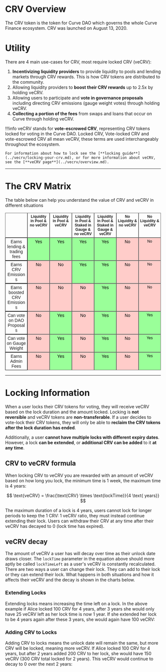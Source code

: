 <h1>CRV Overview</h1>

The CRV token is the token for Curve DAO which governs the whole Curve Finance ecosystem. CRV was launched on August 13, 2020.

# **Utility**

There are 4 main use-cases for CRV, most require locked CRV (veCRV):

1. **Incentivizing liquidity providers** to provide liquidity to pools and lending markets through CRV rewards.  This is how CRV tokens are distributed to the community.
2. Allowing liquidity providers to **boost their CRV rewards** up to 2.5x by holding veCRV.
3. Allowing users to participate and **vote in governance proposals** including directing CRV emissions (gauge weight votes) through holding veCRV.
4. **Collecting a portion of the fees** from swaps and loans that occur on Curve through holding veCRV.

!!!info
    veCRV stands for **vote-escrowed CRV**, representing CRV tokens locked for voting in the Curve DAO.  Locked CRV, Vote-locked CRV and vote-escrowed CRV all mean veCRV, these terms are used interchangeably throughout the ecosystem.

    For information about how to lock see the [**locking guide**](../vecrv/locking-your-crv.md), or for more information about veCRV, see the [**veCRV page**](../vecrv/overview.md).

---

# **The CRV Matrix**

The table below can help you understand the value of CRV and veCRV in different situations

<style type="text/css">
.tg {
  display: grid;
  grid-template-columns: repeat(7, 1fr);
  border-collapse: collapse;
  border-spacing: 0;
  width: 100%;
}
.tg thead {
  display: contents;
}
.tg tbody {
  display: contents;
}
.tg tr {
  display: contents;
}
.tg th, .tg td {
  border-color: black;
  border-style: solid;
  border-width: 1px;
  font-family: Arial, sans-serif;
  font-size: 14px;
  overflow: hidden;
  padding: 4px;
  word-break: normal;
  text-align: center;
  vertical-align: bottom;
}
.tg .tg-hs62 {
  background-color: #9aff99;
  border-color: #656565;
  color: black;
}
.tg .tg-3lxi {
  border-color: #656565;
  font-size: 12px;
  font-weight: bold;
  vertical-align: bottom;
}
.tg .tg-kk90 {
  background-color: #9aff99;
  border-color: #656565;
  font-size: 12px;
  color: black;
}
.tg .tg-hkgo {
  border-color: #656565;
  font-weight: bold;
  color: black;
}
.tg .tg-jlsk {
  background-color: #ffccc9;
  border-color: #656565;
  color: black;
}
.tg .tg-gtpm {
  background-color: #ffccc9;
  border-color: #656565;
  font-size: 12px;
  color: black;
}
</style>
<table class="tg"><thead>
  <tr>
    <th class="tg-hkgo"></th>
    <th class="tg-3lxi">Liquidity in Pool &amp; no veCRV</th>
    <th class="tg-3lxi">Liquidity in Pool &amp; veCRV</th>
    <th class="tg-3lxi">Liquidity in Pool &amp; Staked in Gauge &amp; no veCRV</th>
    <th class="tg-3lxi">Liquidity in Pool &amp; Staked in Gauge &amp; veCRV</th>
    <th class="tg-3lxi">No Liquidity &amp; no veCRV</th>
    <th class="tg-3lxi">No Liquidity &amp; veCRV</th>
  </tr></thead>
<tbody>
  <tr>
    <td class="tg-xmch">Earns lending &amp; trading fees</td>
    <td class="tg-hs62"> Yes</td>
    <td class="tg-hs62"> Yes</td>
    <td class="tg-hs62"> Yes</td>
    <td class="tg-hs62"> Yes</td>
    <td class="tg-jlsk"> No</td>
    <td class="tg-gtpm"> No</td>
  </tr>
  <tr>
    <td class="tg-xmch">Earns CRV Emissions</td>
    <td class="tg-jlsk"> No</td>
    <td class="tg-jlsk"> No</td>
    <td class="tg-hs62"> Yes</td>
    <td class="tg-hs62"> Yes</td>
    <td class="tg-jlsk"> No</td>
    <td class="tg-gtpm"> No</td>
  </tr>
  <tr>
    <td class="tg-xmch">Earns boosted CRV Emissions</td>
    <td class="tg-jlsk"> No</td>
    <td class="tg-jlsk"> No</td>
    <td class="tg-jlsk"> No</td>
    <td class="tg-hs62"> Yes</td>
    <td class="tg-jlsk"> No</td>
    <td class="tg-gtpm"> No</td>
  </tr>
  <tr>
    <td class="tg-xmch">Can vote on DAO Proposals</td>
    <td class="tg-jlsk"> No</td>
    <td class="tg-hs62"> Yes</td>
    <td class="tg-jlsk"> No</td>
    <td class="tg-hs62"> Yes</td>
    <td class="tg-jlsk"> No</td>
    <td class="tg-kk90"> Yes</td>
  </tr>
  <tr>
    <td class="tg-xmch">Can vote on Gauge Weight</td>
    <td class="tg-jlsk"> No</td>
    <td class="tg-hs62"> Yes</td>
    <td class="tg-jlsk"> No</td>
    <td class="tg-hs62"> Yes</td>
    <td class="tg-jlsk"> No</td>
    <td class="tg-kk90"> Yes</td>
  </tr>
  <tr>
    <td class="tg-xmch">Earns Admin Fees</td>
    <td class="tg-jlsk"> No</td>
    <td class="tg-hs62"> Yes</td>
    <td class="tg-jlsk"> No</td>
    <td class="tg-hs62"> Yes</td>
    <td class="tg-jlsk"> No</td>
    <td class="tg-kk90"> Yes</td>
  </tr>
</tbody></table>


---


# **Locking Information**

When a user locks their CRV tokens for voting, they will receive veCRV based on the lock duration and the amount locked. Locking is **not reversible** and veCRV tokens are **non-transferable**. If a user decides to vote-lock their CRV tokens, they will only be able to **reclaim the CRV tokens after the lock duration has ended**.

Additionally, a user **cannot have multiple locks with different expiry dates**. However, a lock **can be extended**, or **additional CRV can be added** to it **at any time**.

## **CRV to veCRV formula**

When locking CRV to veCRV you are rewarded with an amount of veCRV based on how long you lock, the minimum time is 1 week, the maximum time is 4 years:

$$ \text{veCRV} = \frac{\text{CRV} \times \text{lockTime}}{4 \text{ years}} $$

The maximum duration of a lock is 4 years, users cannot lock for longer periods to keep the 1 CRV: 1 veCRV ratio, they must instead continue extending their lock.  Users can withdraw their CRV at any time after their veCRV has decayed to 0 (lock time has expired).

## **veCRV decay**

The amount of veCRV a user has will decay over time as their unlock date draws closer.  The `lockTime` parameter in the equation above should more aptly be called `lockTimeLeft` as a user's veCRV is constantly recalculated.  There are two ways a user can change their lock.  They can add to their lock or they can extend their lock.  What happens in both situations and how it affects their veCRV and the decay is shown in the charts below.

### **Extending Locks**

Extending locks means increasing the time left on a lock.  In the above example if Alice locked 100 CRV for 4 years, after 3 years she would only have 25 veCRV left as her lock time is now 1 year.  If she extended her lock to be 4 years again after these 3 years, she would again have 100 veCRV:

<canvas id="extendLockChart"></canvas>

### **Adding CRV to Locks**

Adding CRV to locks means the unlock date will remain the same, but more CRV will be locked, meaning more veCRV. If Alice locked 100 CRV for 4 years, but after 2 years added 200 CRV to her lock, she would have 150 veCRV (300 CRV total locked for 2 years).  This veCRV would continue to decay to 0 over the next 2 years:

<canvas id="addLockChart"></canvas>